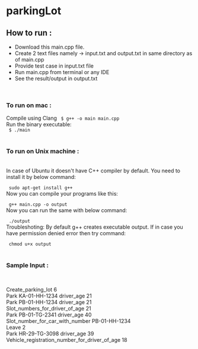 # parkingLot

<h2> How to run : </h2>
<ul>
  <li> Download this main.cpp file. </li>
  <li> Create 2 text files namely -> input.txt and output.txt in same directory as of main.cpp </li>
  <li> Provide test case in input.txt file </li>
  <li> Run main.cpp from terminal or any IDE </li>
  <li> See the result/output in output.txt </li>
</ul>
<br>
<h3> To run on mac : </h3>
Compile using Clang
<code> $ g++ -o main main.cpp </code> <br>
Run the binary executable: <br>
<code> $ ./main </code>
<br> <br>
<h3> To run on Unix machine :</h3> <br>
In case of Ubuntu it doesn't have C++ compiler by default. You need to install it by below command: <br>

<code> sudo apt-get install g++ </code> <br>
Now you can compile your programs like this: <br>

<code> g++ main.cpp -o output  </code> <br>
Now you can run the same with below command: <br>

<code> ./output </code> <br>
Troubleshoting: By default g++ creates executable output. If in case you have permission denied error then try command: <br>

<code> chmod u+x output </code> <br> <br>
<h3> Sample Input : </h3> <br>

Create_parking_lot 6 <br>
Park KA-01-HH-1234 driver_age 21 <br>
Park PB-01-HH-1234 driver_age 21 <br>
Slot_numbers_for_driver_of_age 21 <br>
Park PB-01-TG-2341 driver_age 40 <br>
Slot_number_for_car_with_number PB-01-HH-1234 <br>
Leave 2  <br>
Park HR-29-TG-3098 driver_age 39 <br>
Vehicle_registration_number_for_driver_of_age 18 <br>
